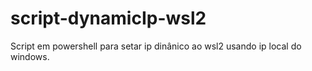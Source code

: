 # script-dynamicIp-wsl2
Script em powershell para setar ip dinânico ao wsl2 usando ip local do windows.
